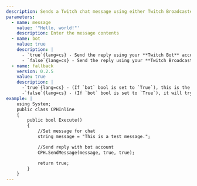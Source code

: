 ```yaml
---
description: Sends a Twitch chat message using either Twitch Broadcaster or Twitch Bot account
parameters:
  - name: message
    value: '"Hello, world!"'
    description: Enter the message contents
  - name: bot
    value: true
    description: |
      - `true`{lang=cs} - Send the reply using your **Twitch Bot** account
      - `false`{lang=cs} - Send the reply using your **Twitch Broadcaster** account
  - name: fallback
    version: 0.2.5
    value: true
    description: |
      -`true`{lang=cs} - (If `bot` bool is set to `True`), this is the same behaviour as if you had Bot as your preferred account.
      -`false`{lang=cs} - (If `bot` bool is set to `True`), it will try to send using **only** the Bot account, and do **nothing** if it can't (i.e, not logged in).
example: |
    using System;
    public class CPHInline
    {
        public bool Execute()
        {
            //Set message for chat
            string message = "This is a test message.";

            //Send reply with bot account
            CPH.SendMessage(message, true, true);

            return true;
        }
    }
---
```

